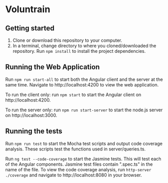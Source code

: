 # Voluntrain

## Getting started
1. Clone or download this repository to your computer.
2. In a terminal, change directory to where you cloned/downloaded the repository. Run `npm install` to install the project dependencies.

## Running the Web Application

Run `npm run start-all` to start both the Angular client and the server at the same time. Navigate to http://localhost:4200 to view the web application.

To run the client only: run `npm start` to start the Angular client on http://localhost:4200. 

To run the server only: run `npm run start-server` to start the node.js server on http://localhost:3000. 

## Running the tests

Run `npm run test` to start the Mocha test scripts and output code coverage analysis. These scripts test the functions used in server/queries.ts.

Run `ng test --code-coverage` to start the Jasmine tests. This will test each of the Angular components. Jasmine test files contain ".spec.ts" in the name of the file. To view the code coverage analysis, run `http-server ./coverage` and navigate to http://localhost:8080 in your browser.

